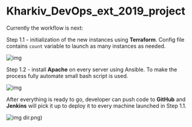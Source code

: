 # Kharkiv_DevOps_ext_2019_project

Currently the workflow is next:

Step 1.1 - initialization of the new instances using **Terraform**. Config file contains `count` variable to launch as many instances as needed.

![img](https://github.com/trytodev/Kharkiv_DevOps_ext_2019_project/blob/master/img/step_1.1.png)

Step 1.2 - install **Apache** on every server using Ansible. To make the process fully automate small bash script is used.

![img](https://github.com/trytodev/Kharkiv_DevOps_ext_2019_project/blob/master/img/step_1.2.png)

After everything is ready to go, developer can push code to **GitHub** and **Jenkins** will pick it up to deploy it to every machine launched in Step 1.1.

![img](https://github.com/trytodev/Kharkiv_DevOps_ext_2019_project/blob/master/img/step_2.png)
dir.png)